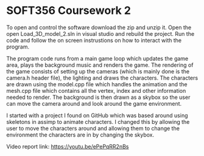 # SOFT356 Coursework 2

To open and control the software download the zip and unzip it. Open the open Load_3D_model_2.sln in visual studio and rebuild the project. Run the code and follow the on screen instrustions on how to interact with the program.

The program code runs from a main game loop which updates the game area, plays the background music and renders the game. The rendering of the game consists of setting up the cameras (which is mainly done is the camera.h header file), the lighting and draws the characters. The characters are drawn using the model.cpp file which handles the animation and the mesh.cpp file which contains all the vertex, index and other information needed to render. The background is then drawn as a skybox so the user can move the camera around and look around the game environment.

I started with a project I found on GitHub which was based around using skeletons in assimp to animate characters. I changed this by allowing the user to move the characters around and allowing them to change the environment the characters are in by changing the skybox.

Video report link: https://youtu.be/ePePqRR2nBs
